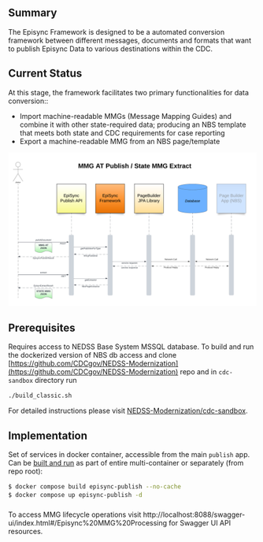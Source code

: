 ## Summary

The Episync Framework is designed to be a automated conversion framework between different messages, 
documents and formats that want to publish Episync Data to various destinations within the CDC.

## Current Status

At this stage, the framework facilitates two primary functionalities for data conversion::
- Import machine-readable MMGs (Message Mapping Guides) and combine it with other state-required data; 
producing an NBS template that meets 
both state and CDC requirements for case reporting
- Export a machine-readable MMG from an NBS page/template

![Framework Design](../docs/episync-mmg.png)

## Prerequisites

Requires access to NEDSS Base System MSSQL database. To build and run the dockerized version of NBS db access and clone 
[https://github.com/CDCgov/NEDSS-Modernization](https://github.com/CDCgov/NEDSS-Modernization) repo and in `cdc-sandbox` directory
run
```bash
./build_classic.sh
```
For detailed instructions please visit [NEDSS-Modernization/cdc-sandbox](cdc-https://github.com/CDCgov/NEDSS-Modernization/tree/main/cdc-sandbox/README.md).

## Implementation

Set of services in docker container, accessible from the main `publish` app. Can be [built and run](../README.md#quickstart) as part 
of entire multi-container or separately (from repo root):

```bash
$ docker compose build episync-publish --no-cache
$ docker compose up episync-publish -d
```

###
To access MMG lifecycle operations visit http://localhost:8088/swagger-ui/index.html#/Episync%20MMG%20Processing for Swagger UI API resources.